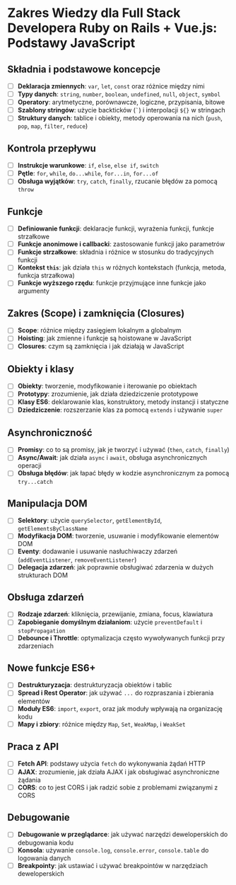 # Zakres Wiedzy dla Full Stack Developera Ruby on Rails + Vue.js: Podstawy JavaScript

## Składnia i podstawowe koncepcje
- [ ] **Deklaracja zmiennych**: `var`, `let`, `const` oraz różnice między nimi
- [ ] **Typy danych**: `string`, `number`, `boolean`, `undefined`, `null`, `object`, `symbol`
- [ ] **Operatory**: arytmetyczne, porównawcze, logiczne, przypisania, bitowe
- [ ] **Szablony stringów**: użycie backticków (`` ` ``) i interpolacji `${}` w stringach
- [ ] **Struktury danych**: tablice i obiekty, metody operowania na nich (`push`, `pop`, `map`, `filter`, `reduce`)

## Kontrola przepływu
- [ ] **Instrukcje warunkowe**: `if`, `else`, `else if`, `switch`
- [ ] **Pętle**: `for`, `while`, `do...while`, `for...in`, `for...of`
- [ ] **Obsługa wyjątków**: `try`, `catch`, `finally`, rzucanie błędów za pomocą `throw`

## Funkcje
- [ ] **Definiowanie funkcji**: deklaracje funkcji, wyrażenia funkcji, funkcje strzałkowe
- [ ] **Funkcje anonimowe i callbacki**: zastosowanie funkcji jako parametrów
- [ ] **Funkcje strzałkowe**: składnia i różnice w stosunku do tradycyjnych funkcji
- [ ] **Kontekst `this`**: jak działa `this` w różnych kontekstach (funkcja, metoda, funkcja strzałkowa)
- [ ] **Funkcje wyższego rzędu**: funkcje przyjmujące inne funkcje jako argumenty

## Zakres (Scope) i zamknięcia (Closures)
- [ ] **Scope**: różnice między zasięgiem lokalnym a globalnym
- [ ] **Hoisting**: jak zmienne i funkcje są hoistowane w JavaScript
- [ ] **Closures**: czym są zamknięcia i jak działają w JavaScript

## Obiekty i klasy
- [ ] **Obiekty**: tworzenie, modyfikowanie i iterowanie po obiektach
- [ ] **Prototypy**: zrozumienie, jak działa dziedziczenie prototypowe
- [ ] **Klasy ES6**: deklarowanie klas, konstruktory, metody instancji i statyczne
- [ ] **Dziedziczenie**: rozszerzanie klas za pomocą `extends` i używanie `super`

## Asynchroniczność
- [ ] **Promisy**: co to są promisy, jak je tworzyć i używać (`then`, `catch`, `finally`)
- [ ] **Async/Await**: jak działa `async` i `await`, obsługa asynchronicznych operacji
- [ ] **Obsługa błędów**: jak łapać błędy w kodzie asynchronicznym za pomocą `try...catch`

## Manipulacja DOM
- [ ] **Selektory**: użycie `querySelector`, `getElementById`, `getElementsByClassName`
- [ ] **Modyfikacja DOM**: tworzenie, usuwanie i modyfikowanie elementów DOM
- [ ] **Eventy**: dodawanie i usuwanie nasłuchiwaczy zdarzeń (`addEventListener`, `removeEventListener`)
- [ ] **Delegacja zdarzeń**: jak poprawnie obsługiwać zdarzenia w dużych strukturach DOM

## Obsługa zdarzeń
- [ ] **Rodzaje zdarzeń**: kliknięcia, przewijanie, zmiana, focus, klawiatura
- [ ] **Zapobieganie domyślnym działaniom**: użycie `preventDefault` i `stopPropagation`
- [ ] **Debounce i Throttle**: optymalizacja często wywoływanych funkcji przy zdarzeniach

## Nowe funkcje ES6+
- [ ] **Destrukturyzacja**: destrukturyzacja obiektów i tablic
- [ ] **Spread i Rest Operator**: jak używać `...` do rozpraszania i zbierania elementów
- [ ] **Moduły ES6**: `import`, `export`, oraz jak moduły wpływają na organizację kodu
- [ ] **Mapy i zbiory**: różnice między `Map`, `Set`, `WeakMap`, i `WeakSet`

## Praca z API
- [ ] **Fetch API**: podstawy użycia `fetch` do wykonywania żądań HTTP
- [ ] **AJAX**: zrozumienie, jak działa AJAX i jak obsługiwać asynchroniczne żądania
- [ ] **CORS**: co to jest CORS i jak radzić sobie z problemami związanymi z CORS

## Debugowanie
- [ ] **Debugowanie w przeglądarce**: jak używać narzędzi deweloperskich do debugowania kodu
- [ ] **Konsola**: używanie `console.log`, `console.error`, `console.table` do logowania danych
- [ ] **Breakpointy**: jak ustawiać i używać breakpointów w narzędziach deweloperskich
